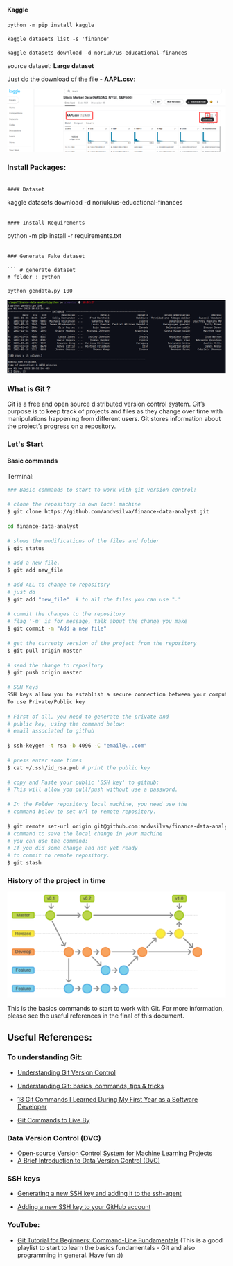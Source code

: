 #### Kaggle

```
python -m pip install kaggle

kaggle datasets list -s 'finance'

kaggle datasets download -d noriuk/us-educational-finances
```


source dataset: [](https://www.kaggle.com/datasets/paultimothymooney/stock-market-data) **Large dataset**

Just do the download of the file - **AAPL.csv**:

![](/images/datasetAAPLdownload.png)

### Install Packages:

```pip install -r requirements.txt

#### Dataset

```
kaggle datasets download -d noriuk/us-educational-finances
```

#### Install Requirements

```
python -m pip install -r requirements.txt
```

### Generate Fake dataset

``` # generate dataset
# folder : python

python gendata.py 100
```

![](/images/generatefakedata.png)



### What is Git ?

Git is a free and open source distributed version control system. Git’s purpose is to keep track of projects and files as they change over time with manipulations happening from different users. Git stores information about the project’s progress on a repository.


### Let's Start

#### Basic commands

Terminal:
```Bash
### Basic commands to start to work with git version control:

# clone the repository in own local machine
$ git clone https://github.com/andvsilva/finance-data-analyst.git

cd finance-data-analyst

# shows the modifications of the files and folder
$ git status

# add a new file.
$ git add new_file

# add ALL to change to repository
# just do
$ git add "new_file"  # to all the files you can use "."

# commit the changes to the repository
# flag '-m' is for message, talk about the change you make
$ git commit -m "Add a new file"

# get the currenty version of the project from the repository
$ git pull origin master

# send the change to repository
$ git push origin master

# SSH Keys
SSH keys allow you to establish a secure connection between your computer and github.
To use Private/Public key

# First of all, you need to generate the private and
# public key, using the command below:
# email associated to github

$ ssh-keygen -t rsa -b 4096 -C "email@...com" 

# press enter some times
$ cat ~/.ssh/id_rsa.pub # print the public key

# copy and Paste your public 'SSH key' to github:
# This will allow you pull/push without use a password.

# In the Folder repository local machine, you need use the 
# command below to set url to remote repository.

$ git remote set-url origin git@github.com:andvsilva/finance-data-analyst.git
# command to save the local change in your machine
# you can use the command:
# If you did some change and not yet ready
# to commit to remote repository.
$ git stash
```

### History of the project in time

![](images/VCS.png)

This is the basics commands to start to work with Git. For more information, please see the useful references in the final of this document.


## Useful References:

### To understanding Git:
- [Understanding Git Version Control](https://medium.com/@friesamuel/understanding-git-version-control-f23a439554fe)

- [Understanding Git: basics, commands, tips & tricks](https://medium.com/faun/understanding-git-basics-commands-tips-tricks-da0c05db411f)

- [18 Git Commands I Learned During My First Year as a Software Developer](https://towardsdatascience.com/git-commands-cheat-sheet-software-developer-54f6aedc1c46)

- [Git Commands to Live By](https://medium.com/better-programming/git-commands-to-live-by-349ab1fe3139)

### Data Version Control (DVC)
- [Open-source Version Control System for Machine Learning Projects](https://dvc.org/)
- [A Brief Introduction to Data Version Control (DVC)](https://connate.medium.com/a-brief-introduction-to-data-version-control-dvc-82ec5ee76c2b)

### SSH keys

- [Generating a new SSH key and adding it to the ssh-agent](https://docs.github.com/en/github/authenticating-to-github/generating-a-new-ssh-key-and-adding-it-to-the-ssh-agent)

- [Adding a new SSH key to your GitHub account](https://docs.github.com/en/github/authenticating-to-github/adding-a-new-ssh-key-to-your-github-account)

### YouTube:
- [Git Tutorial for Beginners: Command-Line Fundamentals](https://www.youtube.com/watch?v=HVsySz-h9r4&list=PL-osiE80TeTuRUfjRe54Eea17-YfnOOAx&ab_channel=CoreySchafer) (This is a good playlist to start to learn the basics fundamentals - Git and also programming in general. Have fun :))
